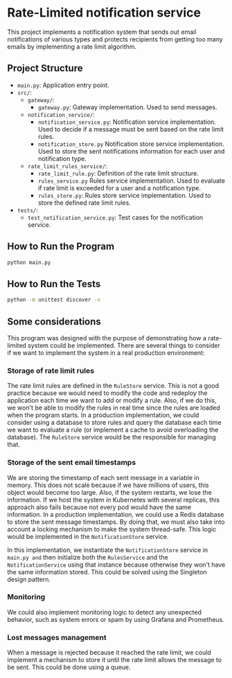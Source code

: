 # Rate-Limited notification service

This project implements a notification system that sends out email notifications of various types and protects recipients from getting too many emails by implementing a rate limit algorithm.


## Project Structure

- `main.py`: Application entry point.
- `src/`:
  - `gateway/`:
    - `gateway.py`: Gateway implementation. Used to send messages.
  - `notification_service/`:
    - `notification_service.py`: Notification service implementation. Used to decide if a message must be sent based on the rate limit rules.
    - `notification_store.py` Notification store service implementation. Used to store the sent notifications information for each user and notification type.
  - `rate_limit_rules_service/`:
    - `rate_limit_rule.py`: Definition of the rate limit structure.
    - `rules_service.py` Rules service implementation. Used to evaluate if rate limit is exceeded for a user and a notification type.
    - `rules_store.py`: Rules store service implementation. Used to store the defined rate limit rules.
- `tests/`:
  - `test_notification_service.py`: Test cases for the notification service.


## How to Run the Program

```bash
python main.py
```

## How to Run the Tests

```bash
python -m unittest discover -v
```

## Some considerations

This program was designed with the purpose of demonstrating how a rate-limited system could be implemented. There are several things to consider if we want to implement the system in a real production environment:

### Storage of rate limit rules

The rate limit rules are defined in the `RuleStore` service. This is not a good practice because we would need to modify the code and redeploy the application each time we want to add or modify a rule. Also, if we do this, we won't be able to modify the rules in real time since the rules are loaded when the program starts. In a production implementation, we could consider using a database to store rules and query the database each time we want to evaluate a rule (or implement a cache to avoid overloading the database). The `RuleStore` service would be the responsible for managing that.

### Storage of the sent email timestamps

We are storing the timestamp of each sent message in a variable in memory. This does not scale because if we have millions of users, this object would become too large. Also, if the system restarts, we lose the information. If we host the system in Kubernetes with several replicas, this approach also fails because not every pod would have the same information. In a production implementation, we could use a Redis database to store the sent message timestamps. By doing that, we must also take into account a locking mechanism to make the system thread-safe. This logic would be implemented in the `NotificationStore` service.

In this implementation, we instantiate the `NotificationStore` service in `main.py and` then initialize both the `RulesService` and the `NotificationService` using that instance because otherwise they won't have the same information stored. This could be solved using the Singleton design pattern.


### Monitoring

We could also implement monitoring logic to detect any unexpected behavior, such as system errors or spam by using Grafana and Prometheus.

### Lost messages management

When a message is rejected because it reached the rate limit, we could implement a mechanism to store it until the rate limit allows the message to be sent. This could be done using a queue.
